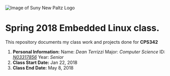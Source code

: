 ![Image of Suny New Paltz Logo](https://www.newpaltz.edu/media/identity/logos/newpaltz.jpg)

# Spring 2018 Embedded Linux class.


This repository documents my class work and projects done for **CPS342**

1. **Personal Information:**
  Name: *Dean Terrizzi*
  Major: *Computer Science*
  ID: [*N03317856*](https://github.com/N03317856)
  Year: *Senior*
2. **Class Start Date:** Jan 22, 2018
3. **Class End Date:** May 8, 2018
